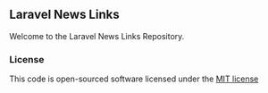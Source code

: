 ## Laravel News Links

Welcome to the Laravel News Links Repository. 

### License

This code is open-sourced software licensed under the [MIT license](http://opensource.org/licenses/MIT)
